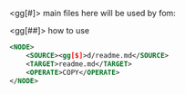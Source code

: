 <gg[#]> main
files here will be used by fom:

<gg[##]> how to use
```xml
<NODE>
    <SOURCE><gg[$]>d/readme.md</SOURCE>
    <TARGET>readme.md</TARGET>
    <OPERATE>COPY</OPERATE>
</NODE>
```